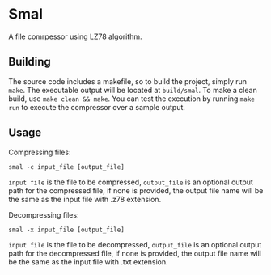 # Smal

A file comrpessor using LZ78 algorithm.

## Building

The source code includes a makefile, so to build the project, simply run ```make```. The executable output will be located at ```build/smal```. To make a clean build, use ```make clean && make```. You can test the execution by running ```make run``` to execute the compressor over a sample output.

## Usage

Compressing files:

```smal -c input_file [output_file]```

```input file``` is the file to be compressed, ```output_file``` is an optional output path for the compressed file, if none is provided, the output file name will be the same as the input file with .z78 extension.

Decompressing files:

```smal -x input_file [output_file]```

```input file``` is the file to be decompressed, ```output_file``` is an optional output path for the decompressed file, if none is provided, the output file name will be the same as the input file with .txt extension.
